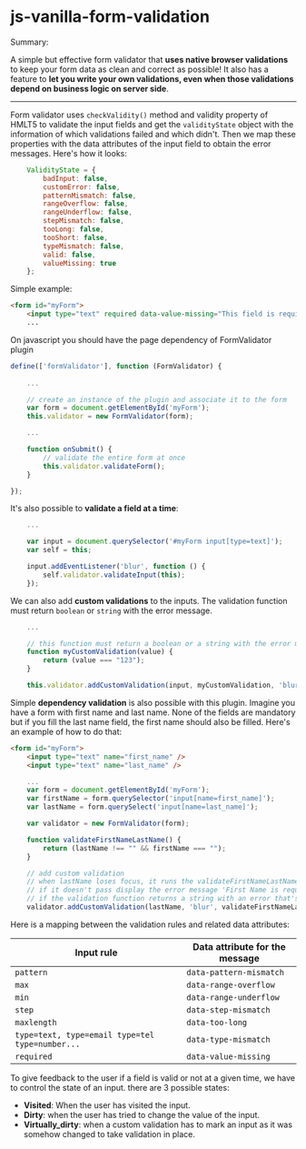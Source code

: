 # js-vanilla-form-validation

Summary:

A simple but effective form validator that **uses native browser validations** to keep your form data as clean and correct as possible! It also has a feature to **let you write your own validations, even when those validations depend on business logic on server side**.

---

Form validator uses `checkValidity()` method and validity property of HMLT5 to validate the input fields and get the `validityState` object with the information of which validations failed and which didn't. Then we map these properties with the data attributes of the input field to obtain the error messages. Here's how it looks:

```javascript
    ValidityState = {
        badInput: false,
        customError: false,
        patternMismatch: false,
        rangeOverflow: false,
        rangeUnderflow: false,
        stepMismatch: false,
        tooLong: false,
        tooShort: false,
        typeMismatch: false,
        valid: false,
        valueMissing: true
    };
```

Simple example:

```html
<form id="myForm">
    <input type="text" required data-value-missing="This field is required!" />
    ...
```

On javascript you should have the page dependency of FormValidator plugin

```javascript
define(['formValidator'], function (FormValidator) {
    
    ...

    // create an instance of the plugin and associate it to the form
    var form = document.getElementById('myForm');
    this.validator = new FormValidator(form);

    ...

    function onSubmit() {
        // validate the entire form at once
        this.validator.validateForm();
    }

});

```

It's also possible to **validate a field at a time**:

```javascript
    ...

    var input = document.querySelector('#myForm input[type=text]');
    var self = this; 

    input.addEventListener('blur', function () {
        self.validator.validateInput(this);
    });
```

We can also add **custom validations** to the inputs. The validation function must return `boolean` or `string` with the error message.

```javascript
    ...

    // this function must return a boolean or a string with the error message.
    function myCustomValidation(value) {
        return (value === "123");
    }

    this.validator.addCustomValidation(input, myCustomValidation, 'blur');

```

Simple **dependency validation** is also possible with this plugin. Imagine you have a form with first name and last name. None of the fields are mandatory but if you fill the last name field, the first name should also be filled. Here's an example of how to do that:

```html
<form id="myForm">
    <input type="text" name="first_name" />
    <input type="text" name="last_name" />

```

```javascript
    ...
    var form = document.getElementById('myForm');
    var firstName = form.querySelector('input[name=first_name]');
    var lastName = form.querySelect('input[name=last_name]');

    var validator = new FormValidator(form);

    function validateFirstNameLastName() {
        return (lastName !== "" && firstName === "");
    }

    // add custom validation
    // when lastName loses focus, it runs the validateFirstNameLastName function
    // if it doesn't pass display the error message 'First Name is required if you fill Last Name filed' in firstName input.
    // if the validation function returns a string with an error that's the message that will be displayed, ignoring the one passed as argument
    validator.addCustomValidation(lastName, 'blur', validateFirstNameLastName, 'First Name is required if you fill Last Name field.', firstName);

```

Here is a mapping between the validation rules and related data attributes:

| Input rule                                      | Data attribute for the message |
|-------------------------------------------------|--------------------------------|
| `pattern`                                       | `data-pattern-mismatch`        |
| `max`                                           | `data-range-overflow`          |
| `min`                                           | `data-range-underflow`         |
| `step`                                          | `data-step-mismatch`           |
| `maxlength`                                     | `data-too-long`                |
| `type=text, type=email type=tel type=number...` | `data-type-mismatch`           |
| `required`                                      | `data-value-missing`           |


To give feedback to the user if a field is valid or not at a given time, we have to control the state of an input. there are 3 possible states: 

*  **Visited**: When the user has visited the input.
* **Dirty**: when the user has tried to change the value of the input.
* **Virtually_dirty**: when a custom validation has to mark an input as it was somehow changed to take validation in place.

